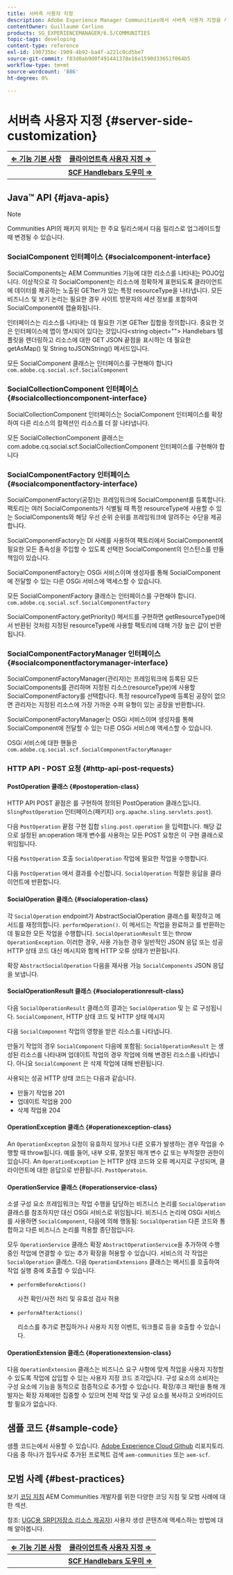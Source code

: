 ```yaml
---
title: 서버측 사용자 지정
description: Adobe Experience Manager Communities에서 서버측 사용자 지정을 사용하는 방법에 대해 알아봅니다.
contentOwner: Guillaume Carlino
products: SG_EXPERIENCEMANAGER/6.5/COMMUNITIES
topic-tags: developing
content-type: reference
exl-id: 190735bc-1909-4b92-ba4f-a221c0cd5be7
source-git-commit: f03d0ab9d0f491441378e16e1590d33651f064b5
workflow-type: tm+mt
source-wordcount: '886'
ht-degree: 0%

---
```


# 서버측 사용자 지정 {#server-side-customization}

| **[⇐ 기능 기본 사항](essentials.md)** | **[클라이언트측 사용자 지정 ⇒](client-customize.md)** |
|---|---|
|   | **[SCF Handlebars 도우미 ⇒](handlebars-helpers.md)** |

## Java™ API {#java-apis}

>[!NOTE]
>
>Communities API의 패키지 위치는 한 주요 릴리스에서 다음 릴리스로 업그레이드할 때 변경될 수 있습니다.

### SocialComponent 인터페이스 {#socialcomponent-interface}

SocialComponents는 AEM Communities 기능에 대한 리소스를 나타내는 POJO입니다. 이상적으로 각 SocialComponent는 리소스에 정확하게 표현되도록 클라이언트에 데이터를 제공하는 노출된 GETter가 있는 특정 resourceType을 나타냅니다. 모든 비즈니스 및 보기 논리는 필요한 경우 사이트 방문자의 세션 정보를 포함하여 SocialComponent에 캡슐화됩니다.

인터페이스는 리소스를 나타내는 데 필요한 기본 GETter 집합을 정의합니다. 중요한 것은 인터페이스에 맵이 명시되어 있다는 것입니다&lt;string object=&quot;&quot;> Handlebars 템플릿을 렌더링하고 리소스에 대한 GET JSON 끝점을 표시하는 데 필요한 getAsMap() 및 String toJSONString() 메서드입니다.

모든 SocialComponent 클래스는 인터페이스를 구현해야 합니다 `com.adobe.cq.social.scf.SocialComponent`

### SocialCollectionComponent 인터페이스 {#socialcollectioncomponent-interface}

SocialCollectionComponent 인터페이스는 SocialComponent 인터페이스를 확장하여 다른 리소스의 컬렉션인 리소스를 더 잘 나타냅니다.

모든 SocialCollectionComponent 클래스는 com.adobe.cq.social.scf.SocialCollectionComponent 인터페이스를 구현해야 합니다

### SocialComponentFactory 인터페이스 {#socialcomponentfactory-interface}

SocialComponentFactory(공장)는 프레임워크에 SocialComponent를 등록합니다. 팩토리는 여러 SocialComponents가 식별될 때 특정 resourceType에 사용할 수 있는 SocialComponents와 해당 우선 순위 순위를 프레임워크에 알려주는 수단을 제공합니다.

SocialComponentFactory는 DI 사례를 사용하여 팩토리에서 SocialComponent에 필요한 모든 종속성을 주입할 수 있도록 선택한 SocialComponent의 인스턴스를 만들 책임이 있습니다.

SocialComponentFactory는 OSGi 서비스이며 생성자를 통해 SocialComponent에 전달할 수 있는 다른 OSGi 서비스에 액세스할 수 있습니다.

모든 SocialComponentFactory 클래스는 인터페이스를 구현해야 합니다. `com.adobe.cq.social.scf.SocialComponentFactory`

SocialComponentFactory.getPriority() 메서드를 구현하면 getResourceType()에서 반환된 것처럼 지정된 resourceType에 사용할 팩토리에 대해 가장 높은 값이 반환됩니다.

### SocialComponentFactoryManager 인터페이스 {#socialcomponentfactorymanager-interface}

SocialComponentFactoryManager(관리자)는 프레임워크에 등록된 모든 SocialComponents를 관리하며 지정된 리소스(resourceType)에 사용할 SocialComponentFactory를 선택합니다. 특정 resourceType에 등록된 공장이 없으면 관리자는 지정된 리소스에 가장 가까운 수퍼 유형이 있는 공장을 반환합니다.

SocialComponentFactoryManager는 OSGi 서비스이며 생성자를 통해 SocialComponent에 전달할 수 있는 다른 OSGi 서비스에 액세스할 수 있습니다.

OSGi 서비스에 대한 핸들은 `com.adobe.cq.social.scf.SocialComponentFactoryManager`

### HTTP API - POST 요청 {#http-api-post-requests}

#### PostOperation 클래스 {#postoperation-class}

HTTP API POST 끝점은 를 구현하여 정의된 PostOperation 클래스입니다. `SlingPostOperation` 인터페이스(패키지) `org.apache.sling.servlets.post`).

다음 `PostOperation` 끝점 구현 집합 `sling.post.operation` 을 입력합니다. 해당 값으로 설정된 an:operation 매개 변수를 사용하는 모든 POST 요청은 이 구현 클래스로 위임됩니다.

다음 `PostOperation` 호출 `SocialOperation` 작업에 필요한 작업을 수행합니다.

다음 `PostOperation` 에서 결과를 수신합니다. `SocialOperation` 적절한 응답을 클라이언트에 반환합니다.

#### SocialOperation 클래스 {#socialoperation-class}

각 `SocialOperation` endpoint가 AbstractSocialOperation 클래스를 확장하고 메서드를 재정의합니다. `performOperation()`. 이 메서드는 작업을 완료하고 를 반환하는 데 필요한 모든 작업을 수행합니다. `SocialOperationResult` 또는 throw `OperationException`. 이러한 경우, 사용 가능한 경우 일반적인 JSON 응답 또는 성공 HTTP 상태 코드 대신 메시지와 함께 HTTP 오류 상태가 반환됩니다.

확장 `AbstractSocialOperation` 다음을 재사용 가능 `SocialComponents` JSON 응답을 보냅니다.

#### SocialOperationResult 클래스 {#socialoperationresult-class}

다음 `SocialOperationResult` 클래스의 결과는 `SocialOperation` 및 는 로 구성됩니다. `SocialComponent`, HTTP 상태 코드 및 HTTP 상태 메시지

다음 `SocialComponent` 작업의 영향을 받은 리소스를 나타냅니다.

만들기 작업의 경우 `SocialComponent` 다음에 포함됨: `SocialOperationResult` 는 생성된 리소스를 나타내며 업데이트 작업의 경우 작업에 의해 변경된 리소스를 나타냅니다. 아니요 `SocialComponent` 은 삭제 작업에 대해 반환됩니다.

사용되는 성공 HTTP 상태 코드는 다음과 같습니다.

* 만들기 작업용 201
* 업데이트 작업용 200
* 삭제 작업용 204

#### OperationException 클래스 {#operationexception-class}

An `OperationExcepton` 요청이 유효하지 않거나 다른 오류가 발생하는 경우 작업을 수행할 때 throw됩니다. 예를 들어, 내부 오류, 잘못된 매개 변수 값 또는 부적절한 권한이 있습니다. An `OperationException` 는 HTTP 상태 코드와 오류 메시지로 구성되며, 클라이언트에 대한 응답으로 반환됩니다. `PostOperatoin`.

#### OperationService 클래스 {#operationservice-class}

소셜 구성 요소 프레임워크는 작업 수행을 담당하는 비즈니스 논리를 `SocialOperation` 클래스를 참조하지만 대신 OSGi 서비스로 위임됩니다. 비즈니스 논리에 OSGi 서비스를 사용하면 `SocialComponent`, 다음에 의해 행동됨: `SocialOperation` 다른 코드와 통합하고 다른 비즈니스 논리를 적용할 종단점입니다.

모두 `OperationService` 클래스 확장 `AbstractOperationService`을 추가하여 수행 중인 작업에 연결할 수 있는 추가 확장을 허용할 수 있습니다. 서비스의 각 작업은 `SocialOperation` 클래스. 다음 `OperationExtensions` 클래스는 메서드를 호출하여 작업 실행 중에 호출할 수 있습니다.

* `performBeforeActions()`

  사전 확인/사전 처리 및 유효성 검사 허용
* `performAfterActions()`

  리소스를 추가로 편집하거나 사용자 지정 이벤트, 워크플로 등을 호출할 수 있습니다.

#### OperationExtension 클래스 {#operationextension-class}

다음 `OperationExtension` 클래스는 비즈니스 요구 사항에 맞게 작업을 사용자 지정할 수 있도록 작업에 삽입할 수 있는 사용자 지정 코드 조각입니다. 구성 요소의 소비자는 구성 요소에 기능을 동적으로 점증적으로 추가할 수 있습니다. 확장/후크 패턴을 통해 개발자는 확장 자체에만 집중할 수 있으며 전체 작업 및 구성 요소를 복사하고 오버라이드할 필요가 없습니다.

## 샘플 코드 {#sample-code}

샘플 코드는에서 사용할 수 있습니다. [Adobe Experience Cloud Github](https://github.com/Adobe-Marketing-Cloud) 리포지토리. 다음 중 하나가 접두사로 추가된 프로젝트 검색 `aem-communities` 또는 `aem-scf`.

## 모범 사례 {#best-practices}

보기 [코딩 지침](code-guide.md) AEM Communities 개발자를 위한 다양한 코딩 지침 및 모범 사례에 대한 섹션.

참조: [UGC용 SRP(저장소 리소스 제공자)](srp.md) 사용자 생성 콘텐츠에 액세스하는 방법에 대해 알아봅니다.

| **[⇐ 기능 기본 사항](essentials.md)** | **[클라이언트측 사용자 지정 ⇒](client-customize.md)** |
|---|---|
|   | **[SCF Handlebars 도우미 ⇒](handlebars-helpers.md)** |
